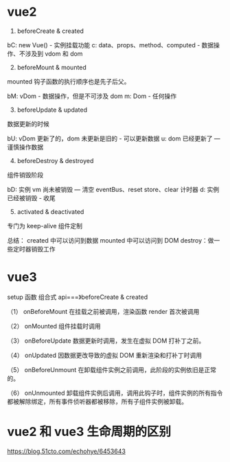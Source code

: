 # vue2

1. beforeCreate & created

<!-- 实例化 Vue 的阶段，在 initState 的前后，initState 的作用是初始化 props、data、methods、watch、computed 等

beforeCreate：不能获取到 props、data 中定义的值，也不能调用 methods

created：props、data -->

bC: new Vue() - 实例挂载功能
c: data、props、method、computed - 数据操作、不涉及到 vdom 和 dom

2. beforeMount & mounted

<!-- 是在 DOM 挂载前后

beforeMount：DOM 挂载之前

mounted: DOM 挂载之后 -->

mounted 钩子函数的执行顺序也是先子后父。

bM: vDom - 数据操作，但是不可涉及 dom
m: Dom - 任何操作

3. beforeUpdate & updated

数据更新的时候

<!--
beforeUpdate：渲染 Watcher 的 before 函数中

update：watcher 已经渲染并且组件已经 mounted -->

bU: vDom 更新了的，dom 未更新是旧的 - 可以更新数据
u: dom 已经更新了 — 谨慎操作数据

4. beforeDestroy & destroyed

组件销毁阶段

<!--
beforeDestroy：销毁最开始的时候执行

destroyed： 销毁完之后执行 -->

bD: 实例 vm 尚未被销毁 — 清空 eventBus、reset store、clear 计时器
d: 实例已经被销毁 - 收尾

5. activated & deactivated

专门为 keep-alive 组件定制

总结：
created 中可以访问到数据
mounted 中可以访问到 DOM
destroy：做一些定时器销毁工作

# vue3

setup 函数 组合式 api===》beforeCreate & created

（1） onBeforeMount
在挂载之前被调用，渲染函数 render 首次被调用

（2） onMounted
组件挂载时调用

（3） onBeforeUpdate
数据更新时调用，发生在虚拟 DOM 打补丁之前。

（4） onUpdated
因数据更改导致的虚拟 DOM 重新渲染和打补丁时调用

（5） onBeforeUnmount
在卸载组件实例之前调用，此阶段的实例依旧是正常的。

（6） onUnmounted
卸载组件实例后调用，调用此钩子时，组件实例的所有指令都被解除绑定，所有事件侦听器都被移除，所有子组件实例被卸载。

# vue2 和 vue3 生命周期的区别

https://blog.51cto.com/echohye/6453643
